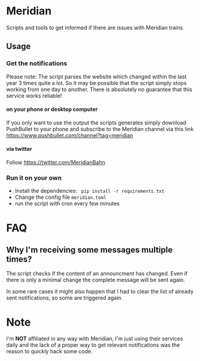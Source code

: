 # Meridian
Scripts and tools to get informed if there are issues with Meridian trains

## Usage

### Get the notifications
Please note: The script parses the website which changed within the last year 3 times quite a lot. So it may be possible that the script simply stops working from one day to another.
There is absolutely no guarantee that this service works reliable!
#### on your phone or desktop computer
If you only want to use the output the scripts generates simply download PushBullet to your phone and subscribe to the Meridian channel via this link https://www.pushbullet.com/channel?tag=meridian

#### via twitter
Follow https://twitter.com/MeridianBahn


### Run it on your own
* Install the dependencies: ``` pip install -r requirements.txt```
* Change the config file ```meridian.toml```
* run the script with cron every few minutes

# FAQ
## Why I'm receiving some messages multiple times?
The script checks if the content of an announcment has changed. Even if there is only a minimal change the complete message will be sent again.

In some rare cases it might also happen that I had to clear the list of already sent notifications, so some are triggered again.

# Note
I'm **NOT** affiliated in any way with Meridian, I'm just using their services daily and the lack of a proper way to get relevant notifications was the reason to quickly hack some code.
